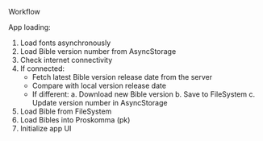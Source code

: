 Workflow

App loading:

1. Load fonts asynchronously
2. Load Bible version number from AsyncStorage
3. Check internet connectivity
4. If connected:
   - Fetch latest Bible version release date from the server
   - Compare with local version release date
   - If different:
     a. Download new Bible version
     b. Save to FileSystem
     c. Update version number in AsyncStorage
5. Load Bible from FileSystem
6. Load Bibles into Proskomma (pk)
7. Initialize app UI